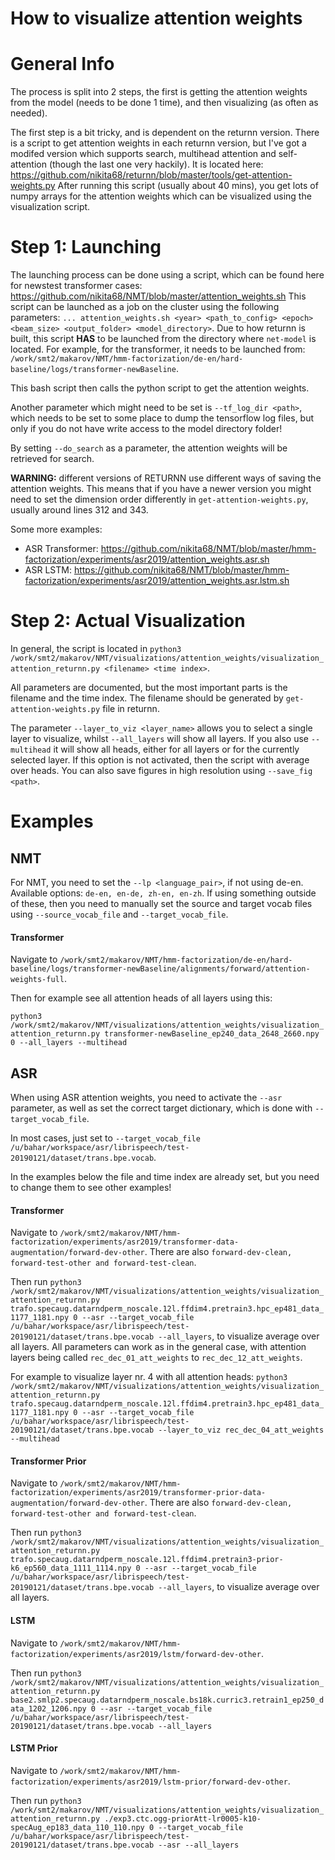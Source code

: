 # How to visualize attention weights

# General Info
The process is split into 2 steps, the first is getting the attention weights from the model (needs to be done 1 time), and then visualizing (as often as needed).

The first step is a bit tricky, and is dependent on the returnn version. There is a script to get attention weights in each returnn version, but I've got a modifed version which supports search, multihead attention and self-attention (though the last one very hackily). It is located here: https://github.com/nikita68/returnn/blob/master/tools/get-attention-weights.py
After running this script (usually about 40 mins), you get lots of numpy arrays for the attention weights which can be visualized using the visualization script.

# Step 1: Launching 

The launching process can be done using a script, which can be found here for newstest<YEAR> transformer cases: https://github.com/nikita68/NMT/blob/master/attention_weights.sh
This script can be launched as a job on the cluster using the following parameters: ```... attention_weights.sh <year> <path_to_config> <epoch> <beam_size> <output_folder> <model_directory>```. Due to how returnn is built, this script <b>HAS</b> to be launched from the directory where ```net-model``` is located. For example, for the transformer, it needs to be launched from: ```/work/smt2/makarov/NMT/hmm-factorization/de-en/hard-baseline/logs/transformer-newBaseline```.

This bash script then calls the python script to get the attention weights. 

Another parameter which might need to be set is ```--tf_log_dir <path>```, which needs to be set to some place to dump the tensorflow log files, but only if you do not have write access to the model directory folder!

By setting ``--do_search`` as a parameter, the attention weights will be retrieved for search.

<b>WARNING:</b> different versions of RETURNN use different ways of saving the attention weights. This means that if you have a newer version you might need to set the dimension order differently in ```get-attention-weights.py```, usually around lines 312 and 343.

Some more examples:
- ASR Transformer: https://github.com/nikita68/NMT/blob/master/hmm-factorization/experiments/asr2019/attention_weights.asr.sh
- ASR LSTM: https://github.com/nikita68/NMT/blob/master/hmm-factorization/experiments/asr2019/attention_weights.asr.lstm.sh

# Step 2: Actual Visualization
In general, the script is located in ```python3 /work/smt2/makarov/NMT/visualizations/attention_weights/visualization_attention_returnn.py <filename> <time index>```.

All parameters are documented, but the most important parts is the filename and the time index. The filename should be generated by ```get-attention-weights.py``` file in returnn.

The parameter ```--layer_to_viz <layer_name>``` allows you to select a single layer to visualize, whilst ```--all_layers``` will show all layers.
If you also use ```--multihead``` it will show all heads, either for all layers or for the currently selected layer. If this option is not activated, then the script with average over heads.
You can also save figures in high resolution using ```--save_fig <path>```.

# Examples

## NMT

For NMT, you need to set the ```--lp <language_pair>```, if not using de-en. Available options: ```de-en, en-de, zh-en, en-zh```. If using something outside of these, then you need to manually set the source and target vocab files using ```--source_vocab_file``` and ```--target_vocab_file```.

#### Transformer
Navigate to ```/work/smt2/makarov/NMT/hmm-factorization/de-en/hard-baseline/logs/transformer-newBaseline/alignments/forward/attention-weights-full```.

Then for example see all attention heads of all layers using this:

```python3 /work/smt2/makarov/NMT/visualizations/attention_weights/visualization_attention_returnn.py transformer-newBaseline_ep240_data_2648_2660.npy 0 --all_layers --multihead```


## ASR

When using ASR attention weights, you need to activate the ```--asr``` parameter, as well as set the correct target dictionary, which is done with ``--target_vocab_file``.

In most cases, just set to ```--target_vocab_file /u/bahar/workspace/asr/librispeech/test-20190121/dataset/trans.bpe.vocab```.

In the examples below the file and time index are already set, but you need to change them to see other examples! 

#### Transformer

Navigate to ```/work/smt2/makarov/NMT/hmm-factorization/experiments/asr2019/transformer-data-augmentation/forward-dev-other```. There are also ```forward-dev-clean, forward-test-other and forward-test-clean```.

Then run ```python3 /work/smt2/makarov/NMT/visualizations/attention_weights/visualization_attention_returnn.py trafo.specaug.datarndperm_noscale.12l.ffdim4.pretrain3.hpc_ep481_data_1177_1181.npy 0 --asr --target_vocab_file /u/bahar/workspace/asr/librispeech/test-20190121/dataset/trans.bpe.vocab --all_layers```, to visualize average over all layers.
All parameters can work as in the general case, with attention layers being called ```rec_dec_01_att_weights``` to ```rec_dec_12_att_weights```.

For example to visualize layer nr. 4 with all attention heads:
```python3 /work/smt2/makarov/NMT/visualizations/attention_weights/visualization_attention_returnn.py trafo.specaug.datarndperm_noscale.12l.ffdim4.pretrain3.hpc_ep481_data_1177_1181.npy 0 --asr --target_vocab_file /u/bahar/workspace/asr/librispeech/test-20190121/dataset/trans.bpe.vocab --layer_to_viz rec_dec_04_att_weights --multihead```

#### Transformer Prior

Navigate to ```/work/smt2/makarov/NMT/hmm-factorization/experiments/asr2019/transformer-prior-data-augmentation/forward-dev-other```. There are also ```forward-dev-clean, forward-test-other and forward-test-clean```.

Then run ```python3 /work/smt2/makarov/NMT/visualizations/attention_weights/visualization_attention_returnn.py trafo.specaug.datarndperm_noscale.12l.ffdim4.pretrain3-prior-k6_ep560_data_1111_1114.npy 0 --asr --target_vocab_file /u/bahar/workspace/asr/librispeech/test-20190121/dataset/trans.bpe.vocab --all_layers```, to visualize average over all layers.

#### LSTM
Navigate to ```/work/smt2/makarov/NMT/hmm-factorization/experiments/asr2019/lstm/forward-dev-other```.

Then run ```python3 /work/smt2/makarov/NMT/visualizations/attention_weights/visualization_attention_returnn.py base2.smlp2.specaug.datarndperm_noscale.bs18k.curric3.retrain1_ep250_data_1202_1206.npy 0 --asr --target_vocab_file /u/bahar/workspace/asr/librispeech/test-20190121/dataset/trans.bpe.vocab --all_layers```

#### LSTM Prior
Navigate to ```/work/smt2/makarov/NMT/hmm-factorization/experiments/asr2019/lstm-prior/forward-dev-other```.

Then run ```python3 /work/smt2/makarov/NMT/visualizations/attention_weights/visualization_attention_returnn.py ./exp3.ctc.ogg-priorAtt-lr0005-k10-specAug_ep183_data_110_110.npy 0 --target_vocab_file /u/bahar/workspace/asr/librispeech/test-20190121/dataset/trans.bpe.vocab --asr --all_layers```

